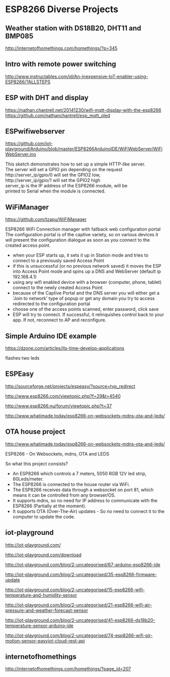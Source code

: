 # ESP8266 Diverse Projects

## Weather station with DS18B20, DHT11 and BMP085

http://internetofhomethings.com/homethings/?p=345

## Intro with remote power switching

http://www.instructables.com/id/An-inexpensive-IoT-enabler-using-ESP8266/?ALLSTEPS

## ESP with DHT and display
https://nathan.chantrell.net/20141230/wifi-mqtt-display-with-the-esp8266  
https://github.com/nathanchantrell/esp_mqtt_oled  

## ESPwifiwebserver

https://github.com/iot-playground/Arduino/blob/master/ESP8266ArduinoIDE/WiFiWebServer/WiFiWebServer.ino

This sketch demonstrates how to set up a simple HTTP-like server.  
The server will set a GPIO pin depending on the request  
http://server_ip/gpio/0 will set the GPIO2 low,  
http://server_ip/gpio/1 will set the GPIO2 high  
server_ip is the IP address of the ESP8266 module, will be   
printed to Serial when the module is connected.  


## WiFiManager

<https://github.com/tzapu/WiFiManager>

ESP8266 WiFi Connection manager with fallback web configuration portal
The configuration portal is of the captive variety, so on various devices it will present the configuration dialogue as soon as you connect to the created access point.

-  when your ESP starts up, it sets it up in Station mode and tries to connect to a previously saved Access Point
-  if this is unsuccessful (or no previous network saved) it moves the ESP into Access Point mode and spins up a DNS and WebServer (default ip 192.168.4.1)
-  using any wifi enabled device with a browser (computer, phone, tablet) connect to the newly created Access Point
-  because of the Captive Portal and the DNS server you will either get a 'Join to network' type of popup or get any domain you try to access redirected to the configuration portal
-  choose one of the access points scanned, enter password, click save
-  ESP will try to connect. If successful, it relinquishes control back to your app. If not, reconnect to AP and reconfigure.


## Simple Arduino IDE example

https://dzone.com/articles/its-time-develop-applications

flashes two leds

## ESPEasy

http://sourceforge.net/projects/espeasy/?source=typ_redirect

http://www.esp8266.com/viewtopic.php?f=29&t=4540

http://www.esp8266.nu/forum/viewtopic.php?t=37

http://www.whatimade.today/esp8266-on-websockets-mdns-ota-and-leds/

## OTA house project

http://www.whatimade.today/esp8266-on-websockets-mdns-ota-and-leds/

ESP8266 - On Websockets, mdns, OTA and LEDS

So what this project consists?

-  An ESP8266 which controls a 7 meters, 5050 RGB 12V led strip, 60Leds/meter.
-  The ESP8266 is connected to the house router via WiFi.
-  The ESP8266 receives data through a websocket on port 81, which means it can be controlled from any browser/OS.
-  It supports mdns, so no need for IP address to communicate with the ESP8266 (Partially at the moment).
-  It supports OTA (Over-The-Air) updates - So no need to connect it to the computer to update the code.

## iot-playground


http://iot-playground.com/

http://iot-playground.com/download

http://iot-playground.com/blog/2-uncategorised/67-arduino-esp8266-ide

http://iot-playground.com/blog/2-uncategorised/35-esp8266-firmware-update

http://iot-playground.com/blog/2-uncategorised/15-esp8266-wifi-temperature-and-humidity-sensor

http://iot-playground.com/blog/2-uncategorised/21-esp8266-wifi-air-pressure-and-weather-forecast-sensor

http://iot-playground.com/blog/2-uncategorised/41-esp8266-ds18b20-temperature-sensor-arduino-ide

http://iot-playground.com/blog/2-uncategorised/74-esp8266-wifi-pir-motion-sensor-easyiot-cloud-rest-api

## internetofhomethings

http://internetofhomethings.com/homethings/?page_id=207
